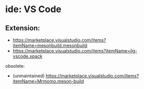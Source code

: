 # ide: VS Code
## Extension:
- https://marketplace.visualstudio.com/items?itemName=mesonbuild.mesonbuild
- https://marketplace.visualstudio.com/items?itemName=ilg-vscode.xpack

obsolete:
- (unmaintained) https://marketplace.visualstudio.com/items?itemName=Mrmomo.meson-build
